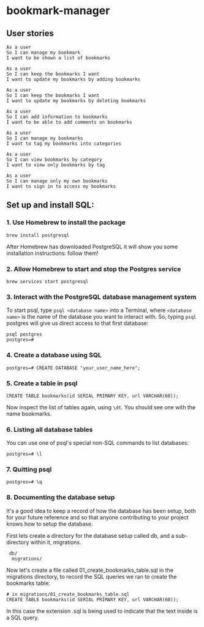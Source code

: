 # bookmark-manager


## User stories
```
As a user
So I can manage my bookmark
I want to be shown a list of bookmarks

As a user
So I can keep the bookmarks I want
I want to update my bookmarks by adding bookmarks

As a user
So I can keep the bookmarks I want
I want to update my bookmarks by deleting bookmarks

As a user
So I can add information to bookmarks
I want to be able to add comments on bookmarks

As a user
So I can manage my bookmarks
I want to tag my bookmarks into categories

As a user 
So I can view bookmarks by category
I want to view only bookmarks by tag

As a user
So I can manage only my own bookmarks
I want to sign in to access my bookmarks
```

## Set up and install SQL:

### 1. Use Homebrew to install the package

```
brew install postgresql
```

After Homebrew has downloaded PostgreSQL it will show you some installation instructions: follow them!

### 2. Allow Homebrew to start and stop the Postgres service

```
brew services start postgresql
```

### 3. Interact with the PostgreSQL database management system

To start psql, type `psql <database name>` into a Terminal, where `<database name>` is the name of the database you want to interact with. So, typing `psql` postgres will give us direct access to that first database:

```
psql postgres
postgres=#
```

### 4. Create a database using SQL

```
postgres=# CREATE DATABASE "your_user_name_here";
```

### 5. Create a table in psql

```
CREATE TABLE bookmarks(id SERIAL PRIMARY KEY, url VARCHAR(60));
```
Now inspect the list of tables again, using `\dt`. You should see one with the name bookmarks.


### 6. Listing all database tables
You can use one of psql's special non-SQL commands to list databases:

```
postgres=# \l
```

### 7. Quitting psql

```
postgres=# \q
```

### 8. Documenting the database setup

It's a good idea to keep a record of how the database has been setup, both for your future reference and so that anyone contributing to your project knows how to setup the database.

First lets create a directory for the database setup called db, and a sub-directory within it, migrations.

```
 db/
  migrations/
```

Now let's create a file called 01_create_bookmarks_table.sql in the migrations directory, to record the SQL queries we ran to create the bookmarks table:

```
# in migrations/01_create_bookmarks_table.sql
CREATE TABLE bookmarks(id SERIAL PRIMARY KEY, url VARCHAR(60));
```

In this case the extension .sql is being used to indicate that the text inside is a SQL query.


